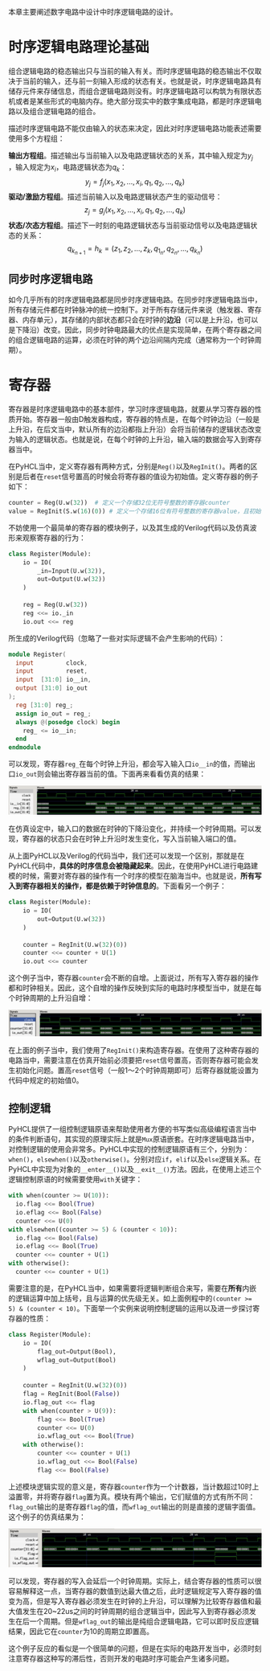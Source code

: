 本章主要阐述数字电路中设计中时序逻辑电路的设计。

# 时序逻辑电路理论基础

组合逻辑电路的稳态输出只与当前的输入有关。而时序逻辑电路的稳态输出不仅取决于当前的输入，还与前一刻输入形成的状态有关。也就是说，时序逻辑电路具有储存元件来存储信息，而组合逻辑电路则没有。时序逻辑电路可以构筑为有限状态机或者是某些形式的电脑内存。绝大部分现实中的数字集成电路，都是时序逻辑电路以及组合逻辑电路的组合。

描述时序逻辑电路不能仅由输入的状态来决定，因此对时序逻辑电路功能表述需要使用多个方程组：

**输出方程组**。描述输出与当前输入以及电路逻辑状态的关系，其中输入规定为$y_j$ ，输入规定为$x_i$，电路逻辑状态为$q_k$：
$$
y_j=f_j(x_1, x_2, ..., x_i, q_1, q_2, ..., q_k)
$$
**驱动/激励方程组**。描述当前输入以及电路逻辑状态产生的驱动信号：
$$
z_j=g_j(x_1, x_2, ..., x_i, q_1, q_2, ..., q_k)
$$
**状态/次态方程组**。描述下一时刻的电路逻辑状态与当前驱动信号以及电路逻辑状态的关系：
$$
q_{k_{n+1}}=h_k=(z_1, z_2, ..., z_k, q_{1_{n}}, q_{2_{n}}, ..., q_{k_{n}})
$$

## 同步时序逻辑电路

如今几乎所有的时序逻辑电路都是同步时序逻辑电路。在同步时序逻辑电路当中，所有存储元件都在时钟脉冲的统一控制下。对于所有存储元件来说（触发器、寄存器、内存单元），其存储的内部状态都只会在时钟的**边沿**（可以是上升沿，也可以是下降沿）改变。因此，同步时钟电路最大的优点是实现简单，在两个寄存器之间的组合逻辑电路的运算，必须在时钟的两个边沿间隔内完成（通常称为一个时钟周期）。

# 寄存器

寄存器是时序逻辑电路中的基本部件，学习时序逻辑电路，就要从学习寄存器的性质开始。寄存器一般由D触发器构成，寄存器的特点是，在每个时钟边沿（一般是上升沿，在后文当中，默认所有的边沿都指上升沿）会将当前储存的逻辑状态改变为输入的逻辑状态。也就是说，在每个时钟的上升沿，输入端的数据会写入到寄存器当中。

在PyHCL当中，定义寄存器有两种方式，分别是`Reg()`以及`RegInit()`。两者的区别是后者在`reset`信号置高的时候会将寄存器的值设为初始值。定义寄存器的例子如下：

```python
counter = Reg(U.w(32))	# 定义一个存储32位无符号整数的寄存器counter
value = RegInit(S.w(16)(0))	# 定义一个存储16位有符号整数的寄存器value，且初始值为0
```

不妨使用一个最简单的寄存器的模块例子，以及其生成的Verilog代码以及仿真波形来观察寄存器的行为：

```python
class Register(Module):
    io = IO(
        _in=Input(U.w(32)),
        out=Output(U.w(32))
    )

    reg = Reg(U.w(32))
    reg <<= io._in
    io.out <<= reg
```

所生成的Verilog代码（忽略了一些对实际逻辑不会产生影响的代码）：

```verilog
module Register(
  input         clock,
  input         reset,
  input  [31:0] io__in,
  output [31:0] io_out
);
  reg [31:0] reg_;
  assign io_out = reg_;
  always @(posedge clock) begin
    reg_ <= io__in;
  end
endmodule
```

可以发现，寄存器`reg_`在每个时钟上升沿，都会写入输入口`io__in`的值，而输出口`io_out`则会输出寄存器当前的值。下面再来看看仿真的结果：

![寄存器波形仿真结果](./photos/register1.png)

在仿真设定中，输入口的数据在时钟的下降沿变化，并持续一个时钟周期。可以发现，寄存器的状态只会在时钟上升沿时发生变化，写入当前输入端口的值。

从上面PyHCL以及Verilog的代码当中，我们还可以发现一个区别，那就是在PyHCL代码中，**具体的时序信息会被隐藏起来**。因此，在使用PyHCL进行电路建模的时候，需要对寄存器的操作有一个时序的模型在脑海当中。也就是说，**所有写入到寄存器相关的操作，都是依赖于时钟信息的**。下面看另一个例子：

```python
class Register(Module):
    io = IO(
        out=Output(U.w(32))
    )

    counter = RegInit(U.w(32)(0))
    counter <<= counter + U(1)
    io.out <<= counter
```

这个例子当中，寄存器`counter`会不断的自增。上面说过，所有写入寄存器的操作都和时钟相关。因此，这个自增的操作反映到实际的电路时序模型当中，就是在每个时钟周期的上升沿自增：

![寄存器的自增](./photos/register2.png)

在上面的例子当中，我们使用了`RegInit()`来构造寄存器。在使用了这种寄存器的电路当中，需要注意在仿真开始前必须要把`reset`信号置高，否则寄存器可能会发生初始化问题。置高`reset`信号（一般1～2个时钟周期即可）后寄存器就能设置为代码中规定的初始值0。

## 控制逻辑

PyHCL提供了一组控制逻辑原语来帮助使用者方便的书写类似高级编程语言当中的条件判断语句，其实现的原理实际上就是`Mux`原语嵌套。在时序逻辑电路当中，对控制逻辑的使用会非常多。PyHCL中实现的控制逻辑原语有三个，分别为：`when()`，`elsewhen()`以及`otherwise()`。分别对应`if`，`elif`以及`else`逻辑关系。在PyHCL中实现为对象的`__enter__()`以及`__exit__()`方法。因此，在使用上述三个逻辑控制原语的时候需要使用`with`关键字：

```python
with when(counter >= U(10)):
  io.flag <<= Bool(True)
  io.eflag <<= Bool(False)
  counter <<= U(0)
with elsewhen((counter >= 5) & (counter < 10)):
  io.flag <<= Bool(False)
  io.eflag <<= Bool(True)
  counter <<= counter + U(1)
with otherwise():
  counter <<= counter + U(1)
```

需要注意的是，在PyHCL当中，如果需要将逻辑判断组合来写，需要在**所有**内嵌的逻辑运算中加上括号，且与运算的优先级无关。如上面例程中的`(counter >= 5) & (counter < 10)`。下面举一个实例来说明控制逻辑的运用以及进一步探讨寄存器的性质：

```python
class Register(Module):
    io = IO(
        flag_out=Output(Bool),
        wflag_out=Output(Bool)
    )

    counter = RegInit(U.w(32)(0))
    flag = RegInit(Bool(False))
    io.flag_out <<= flag
    with when(counter > U(9)):
        flag <<= Bool(True)
        counter <<= U(0)
        io.wflag_out <<= Bool(True)
    with otherwise():
        counter <<= counter + U(1)
        io.wflag_out <<= Bool(False)
        flag <<= Bool(False)
```

上述模块逻辑实现的意义是，寄存器`counter`作为一个计数器，当计数超过10时上溢置零，并将寄存器`flag`置为真。模块有两个输出，它们赋值的方式有所不同：`flag_out`输出的是寄存器`flag`的值，而`wflag_out`输出的则是直接的逻辑字面值。这个例子的仿真结果为：

![仿真结果](./photos/register3.png)

可以发现，寄存器的写入会延后一个时钟周期。实际上，结合寄存器的性质可以很容易解释这一点，当寄存器的数值到达最大值之后，此时逻辑规定写入寄存器的值变为高，但是写入寄存器必须发生在时钟的上升沿，可以理解为比较寄存器值和最大值发生在20~22us之间的时钟周期的组合逻辑当中，因此写入到寄存器必须发生在后一个周期。但是`wflag_out`的输出是纯组合逻辑电路，它可以即时反应逻辑结果，因此它在`counter`为10的周期立即置高。

这个例子反应的看似是一个很简单的问题，但是在实际的电路开发当中，必须时刻注意寄存器这种写的滞后性，否则开发的电路时序可能会产生诸多问题。



















